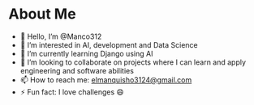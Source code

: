 # About Me
- 👋 Hello, I’m @Manco312
- 👀 I’m interested in AI, development and Data Science
- 🌱 I’m currently learning Django using AI
- 💞️ I’m looking to collaborate on projects where I can learn and apply engineering and software abilities
- 📫 How to reach me: elmanquisho3124@gmail.com
- ⚡ Fun fact: I love challenges 😄

<!---
Manco312/Manco312 is a ✨ special ✨ repository because its `README.md` (this file) appears on your GitHub profile.
You can click the Preview link to take a look at your changes.
--->
